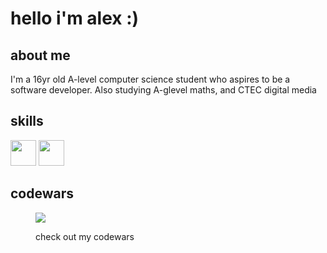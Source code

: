 <h1>hello i'm alex :)</h1>

<h2>about me</h2>
<p>I'm a 16yr old A-level computer science student who aspires to be a software developer. Also studying A-glevel maths, and CTEC digital media</p>

<h2>skills</h2>
<a title="click to see my python projects" href="https://github.com/stars/dragonbough/lists/python"><img width="41" height="41" src="https://github.com/dragonbough/dragonbough/assets/99271006/1785b9a6-785a-4e39-b535-69a8cbaa7c2f"></a> 
<a title="click to see my web projects" href="https://github.com/stars/dragonbough/lists/web"><img width="41" height="41" src="https://github.com/user-attachments/assets/a54d5c45-76b2-4b5e-a904-ebfc30a510ad"></a>

<!-- <p><a href="https://github.com/dragonbough/c-sharp"><img align="left" width="41" height="41" src="https://github.com/dragonbough/dragonbough/assets/99271006/40404fb7-87e9-4504-8590-2b0a5cbc2b7f"></p>    --!>


<h2>codewars</h2>
<figure>
<a href="https://www.codewars.com/users/dragonbough"> <img src="https://www.codewars.com/users/dragonbough/badges/large"/> </a>
<figcaption> <p> check out my codewars </p> </figcaption>
</figure>
